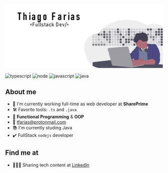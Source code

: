 ![BANNER](https://raw.githubusercontent.com/githiago-f/githiago-f/master/src/banner.png)

![typescript](https://img.shields.io/badge/typescript%20-blue.svg)
![node](https://img.shields.io/badge/node-green.svg)
![javascript](https://img.shields.io/badge/javascript%20-yellow.svg)
![java](https://img.shields.io/badge/java%20-orange.svg)

## About me
 - 💼 I'm currently working full-time as web developer at **SharePrime**
 - 🛠  Favorite tools: `.ts` and `.java`
 - 🖤 **Functional Programming** & **OOP**
 - 📧 tfarias@protonmail.com
 - 📚 I'm currently studing Java
 - ✔️ FullStack `nodejs` developer

## Find me at
 - 👩🏽‍💼 Sharing tech content at [LinkedIn](https://www.linkedin.com/in/githiago-f/)
